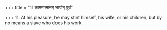 +++
title = "11 काममात्मानम् भार्याम् पुत्रं"

+++
11. At his pleasure, he may stint himself, his wife, or his children, but by no means a slave who does his work.
